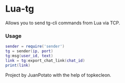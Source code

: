 # Lua-tg
Allows you to send tg-cli commands from Lua via TCP.

### Usage
```lua
sender = require('sender')
tg = sender(ip, port)
tg:msg(user_id, text)
link = tg:export_chat_link(chat_id)
print(link)
```

Project by JuanPotato with the help of topkecleon.
